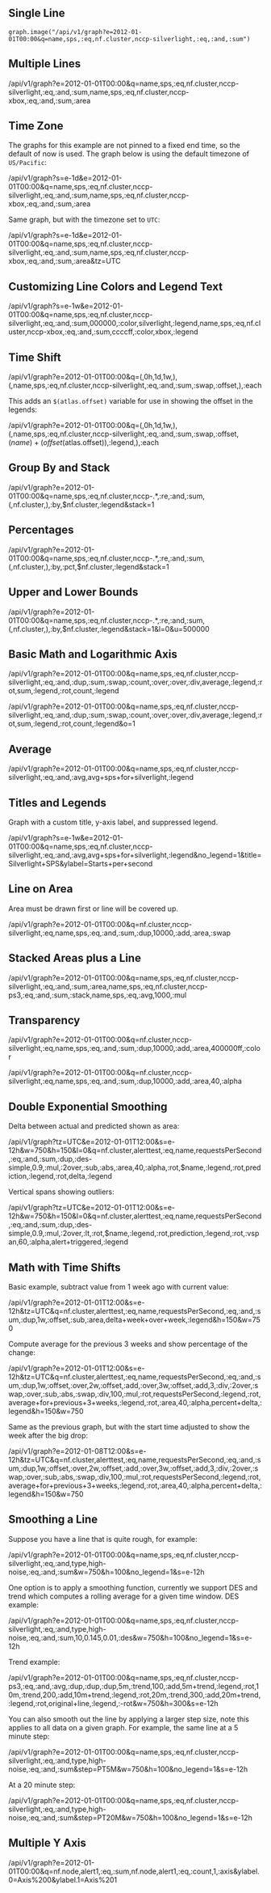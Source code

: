 
## Single Line

```wiki.script
graph.image("/api/v1/graph?e=2012-01-01T00:00&q=name,sps,:eq,nf.cluster,nccp-silverlight,:eq,:and,:sum")
```

## Multiple Lines

/api/v1/graph?e=2012-01-01T00:00&q=name,sps,:eq,nf.cluster,nccp-silverlight,:eq,:and,:sum,name,sps,:eq,nf.cluster,nccp-xbox,:eq,:and,:sum,:area

## Time Zone

The graphs for this example are not pinned to a fixed end time, so the default of now is used. The graph below is using the default timezone of `US/Pacific`:

/api/v1/graph?s=e-1d&e=2012-01-01T00:00&q=name,sps,:eq,nf.cluster,nccp-silverlight,:eq,:and,:sum,name,sps,:eq,nf.cluster,nccp-xbox,:eq,:and,:sum,:area

Same graph, but with the timezone set to `UTC`:

/api/v1/graph?s=e-1d&e=2012-01-01T00:00&q=name,sps,:eq,nf.cluster,nccp-silverlight,:eq,:and,:sum,name,sps,:eq,nf.cluster,nccp-xbox,:eq,:and,:sum,:area&tz=UTC

## Customizing Line Colors and Legend Text

/api/v1/graph?s=e-1w&e=2012-01-01T00:00&q=name,sps,:eq,nf.cluster,nccp-silverlight,:eq,:and,:sum,000000,:color,silverlight,:legend,name,sps,:eq,nf.cluster,nccp-xbox,:eq,:and,:sum,ccccff,:color,xbox,:legend

## Time Shift

/api/v1/graph?e=2012-01-01T00:00&q=(,0h,1d,1w,),(,name,sps,:eq,nf.cluster,nccp-silverlight,:eq,:and,:sum,:swap,:offset,),:each

This adds an `$(atlas.offset)` variable for use in showing the offset in the legends:

/api/v1/graph?e=2012-01-01T00:00&q=(,0h,1d,1w,),(,name,sps,:eq,nf.cluster,nccp-silverlight,:eq,:and,:sum,:swap,:offset,$(name)+(offset%3D$(atlas.offset)),:legend,),:each

## Group By and Stack

/api/v1/graph?e=2012-01-01T00:00&q=name,sps,:eq,nf.cluster,nccp-.*,:re,:and,:sum,(,nf.cluster,),:by,$nf.cluster,:legend&stack=1

## Percentages

/api/v1/graph?e=2012-01-01T00:00&q=name,sps,:eq,nf.cluster,nccp-.*,:re,:and,:sum,(,nf.cluster,),:by,:pct,$nf.cluster,:legend&stack=1

## Upper and Lower Bounds

/api/v1/graph?e=2012-01-01T00:00&q=name,sps,:eq,nf.cluster,nccp-.*,:re,:and,:sum,(,nf.cluster,),:by,$nf.cluster,:legend&stack=1&l=0&u=500000

## Basic Math and Logarithmic Axis

/api/v1/graph?e=2012-01-01T00:00&q=name,sps,:eq,nf.cluster,nccp-silverlight,:eq,:and,:dup,:sum,:swap,:count,:over,:over,:div,average,:legend,:rot,sum,:legend,:rot,count,:legend

/api/v1/graph?e=2012-01-01T00:00&q=name,sps,:eq,nf.cluster,nccp-silverlight,:eq,:and,:dup,:sum,:swap,:count,:over,:over,:div,average,:legend,:rot,sum,:legend,:rot,count,:legend&o=1

## Average

/api/v1/graph?e=2012-01-01T00:00&q=name,sps,:eq,nf.cluster,nccp-silverlight,:eq,:and,:avg,avg+sps+for+silverlight,:legend

## Titles and Legends

Graph with a custom title, y-axis label, and suppressed legend.

/api/v1/graph?s=e-1w&e=2012-01-01T00:00&q=name,sps,:eq,nf.cluster,nccp-silverlight,:eq,:and,:avg,avg+sps+for+silverlight,:legend&no_legend=1&title=Silverlight+SPS&ylabel=Starts+per+second

## Line on Area

Area must be drawn first or line will be covered up.

/api/v1/graph?e=2012-01-01T00:00&q=nf.cluster,nccp-silverlight,:eq,name,sps,:eq,:and,:sum,:dup,10000,:add,:area,:swap

## Stacked Areas plus a Line

/api/v1/graph?e=2012-01-01T00:00&q=name,sps,:eq,nf.cluster,nccp-silverlight,:eq,:and,:sum,:area,name,sps,:eq,nf.cluster,nccp-ps3,:eq,:and,:sum,:stack,name,sps,:eq,:avg,1000,:mul

## Transparency

/api/v1/graph?e=2012-01-01T00:00&q=nf.cluster,nccp-silverlight,:eq,name,sps,:eq,:and,:sum,:dup,10000,:add,:area,400000ff,:color

/api/v1/graph?e=2012-01-01T00:00&q=nf.cluster,nccp-silverlight,:eq,name,sps,:eq,:and,:sum,:dup,10000,:add,:area,40,:alpha

## Double Exponential Smoothing

Delta between actual and predicted shown as area:

/api/v1/graph?tz=UTC&e=2012-01-01T12:00&s=e-12h&w=750&h=150&l=0&q=nf.cluster,alerttest,:eq,name,requestsPerSecond,:eq,:and,:sum,:dup,:des-simple,0.9,:mul,:2over,:sub,:abs,:area,40,:alpha,:rot,$name,:legend,:rot,prediction,:legend,:rot,delta,:legend

Vertical spans showing outliers:

/api/v1/graph?tz=UTC&e=2012-01-01T12:00&s=e-12h&w=750&h=150&l=0&q=nf.cluster,alerttest,:eq,name,requestsPerSecond,:eq,:and,:sum,:dup,:des-simple,0.9,:mul,:2over,:lt,:rot,$name,:legend,:rot,prediction,:legend,:rot,:vspan,60,:alpha,alert+triggered,:legend

## Math with Time Shifts

Basic example, subtract value from 1 week ago with current value:

/api/v1/graph?e=2012-01-01T12:00&s=e-12h&tz=UTC&q=nf.cluster,alerttest,:eq,name,requestsPerSecond,:eq,:and,:sum,:dup,1w,:offset,:sub,:area,delta+week+over+week,:legend&h=150&w=750

Compute average for the previous 3 weeks and show percentage of the change:

/api/v1/graph?e=2012-01-01T12:00&s=e-12h&tz=UTC&q=nf.cluster,alerttest,:eq,name,requestsPerSecond,:eq,:and,:sum,:dup,1w,:offset,:over,2w,:offset,:add,:over,3w,:offset,:add,3,:div,:2over,:swap,:over,:sub,:abs,:swap,:div,100,:mul,:rot,requestsPerSecond,:legend,:rot,average+for+previous+3+weeks,:legend,:rot,:area,40,:alpha,percent+delta,:legend&h=150&w=750

Same as the previous graph, but with the start time adjusted to show the week after the big drop:

/api/v1/graph?e=2012-01-08T12:00&s=e-12h&tz=UTC&q=nf.cluster,alerttest,:eq,name,requestsPerSecond,:eq,:and,:sum,:dup,1w,:offset,:over,2w,:offset,:add,:over,3w,:offset,:add,3,:div,:2over,:swap,:over,:sub,:abs,:swap,:div,100,:mul,:rot,requestsPerSecond,:legend,:rot,average+for+previous+3+weeks,:legend,:rot,:area,40,:alpha,percent+delta,:legend&h=150&w=750

## Smoothing a Line

Suppose you have a line that is quite rough, for example:

/api/v1/graph?e=2012-01-01T00:00&q=name,sps,:eq,nf.cluster,nccp-silverlight,:eq,:and,type,high-noise,:eq,:and,:sum&w=750&h=100&no_legend=1&s=e-12h

One option is to apply a smoothing function, currently we support DES and trend which computes a rolling average for a given time window. DES example:

/api/v1/graph?e=2012-01-01T00:00&q=name,sps,:eq,nf.cluster,nccp-silverlight,:eq,:and,type,high-noise,:eq,:and,:sum,10,0.145,0.01,:des&w=750&h=100&no_legend=1&s=e-12h

Trend example:

/api/v1/graph?e=2012-01-01T00:00&q=name,sps,:eq,nf.cluster,nccp-ps3,:eq,:and,:avg,:dup,:dup,:dup,5m,:trend,100,:add,5m+trend,:legend,:rot,10m,:trend,200,:add,10m+trend,:legend,:rot,20m,:trend,300,:add,20m+trend,:legend,:rot,original+line,:legend,:-rot&w=750&h=300&s=e-12h

You can also smooth out the line by applying a larger step size, note this applies to all data on a given graph. For example, the same line at a 5 minute step:

/api/v1/graph?e=2012-01-01T00:00&q=name,sps,:eq,nf.cluster,nccp-silverlight,:eq,:and,type,high-noise,:eq,:and,:sum&step=PT5M&w=750&h=100&no_legend=1&s=e-12h

At a 20 minute step:

/api/v1/graph?e=2012-01-01T00:00&q=name,sps,:eq,nf.cluster,nccp-silverlight,:eq,:and,type,high-noise,:eq,:and,:sum&step=PT20M&w=750&h=100&no_legend=1&s=e-12h

## Multiple Y Axis

/api/v1/graph?e=2012-01-01T00:00&q=nf.node,alert1,:eq,:sum,nf.node,alert1,:eq,:count,1,:axis&ylabel.0=Axis%200&ylabel.1=Axis%201
